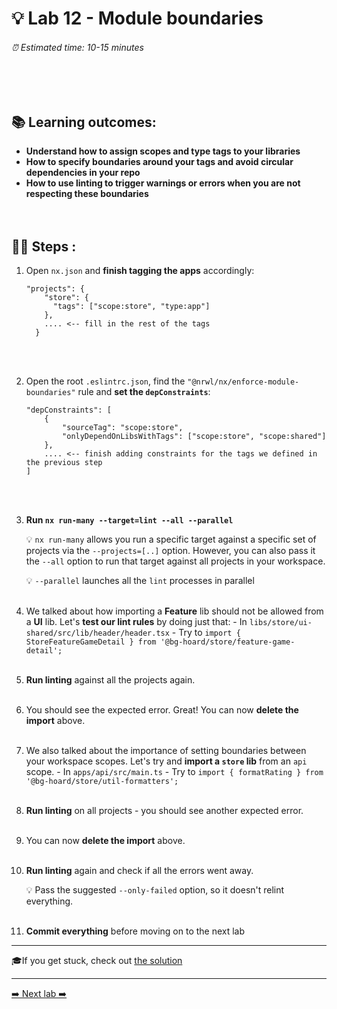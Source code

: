 # 💡 Lab 12 - Module boundaries

###### ⏰ Estimated time: 10-15 minutes

<br /><br />

## 📚 Learning outcomes:

- **Understand how to assign scopes and type tags to your libraries**
- **How to specify boundaries around your tags and avoid circular dependencies in your repo**
- **How to use linting to trigger warnings or errors when you are not respecting these boundaries**
  <br /><br /><br />

## 🏋️‍♀️ Steps :

1. Open `nx.json` and **finish tagging the apps** accordingly:

   ```
   "projects": {
       "store": {
         "tags": ["scope:store", "type:app"]
       },
       .... <-- fill in the rest of the tags
     }
   ```

   <br /><br />

2. Open the root `.eslintrc.json`, find the `"@nrwl/nx/enforce-module-boundaries"` rule and **set the `depConstraints`**:

   ```
   "depConstraints": [
       {
           "sourceTag": "scope:store",
           "onlyDependOnLibsWithTags": ["scope:store", "scope:shared"]
       },
       .... <-- finish adding constraints for the tags we defined in the previous step
   ]
   ```

   <br /><br />

3. **Run `nx run-many --target=lint --all --parallel`**

   💡 `nx run-many` allows you run a specific target against a specific set of projects
   via the `--projects=[..]` option. However, you can also pass it the `--all` option
   to run that target against all projects in your workspace.

   💡 `--parallel` launches all the `lint` processes in parallel
   <br /><br />

4. We talked about how importing a **Feature** lib should not be allowed from a
   **UI** lib. Let's **test our lint rules** by doing just that: - In `libs/store/ui-shared/src/lib/header/header.tsx` - Try to `import { StoreFeatureGameDetail } from '@bg-hoard/store/feature-game-detail';`
   <br /><br />

5. **Run linting** against all the projects again.
   <br /><br />
6. You should see the expected error. Great! You can now **delete the import** above.
   <br /><br />
7. We also talked about the importance of setting boundaries between your workspace scopes.
   Let's try and **import a `store` lib** from an `api` scope. - In `apps/api/src/main.ts` - Try to `import { formatRating } from '@bg-hoard/store/util-formatters';`
   <br /><br />

8. **Run linting** on all projects - you should see another expected error.
   <br /><br />
9. You can now **delete the import** above.
   <br /><br />
10. **Run linting** again and check if all the errors went away.

    💡 Pass the suggested `--only-failed` option, so it doesn't relint everything.
    <br /><br />

11. **Commit everything** before moving on to the next lab

---

🎓If you get stuck, check out [the solution](SOLUTION.md)

---

[➡️ Next lab ➡️](../lab13/LAB.md)
